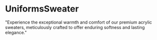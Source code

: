 # UniformsSweater
"Experience the exceptional warmth and comfort of our premium acrylic sweaters, meticulously crafted to offer enduring softness and lasting elegance."
